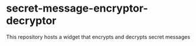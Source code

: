 # secret-message-encryptor-decryptor
This repository hosts a widget that encrypts and decrypts secret messages
